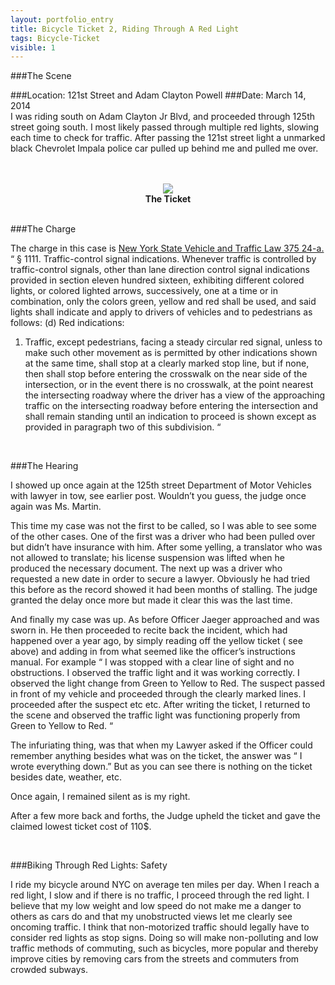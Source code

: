 ```yaml
---
layout: portfolio_entry
title: Bicycle Ticket 2, Riding Through A Red Light
tags: Bicycle-Ticket
visible: 1
---
```


###The Scene

###Location: 121st Street and Adam Clayton Powell
###Date: March 14, 2014
<br>
I was riding south on Adam Clayton Jr Blvd, and proceeded through 125th street going south. I most likely passed through multiple red lights, slowing each time to check for traffic. After passing the 121st street light a unmarked black Chevrolet Impala police car pulled up behind me and pulled me over.

<br>
<br>
<div style="text-align:center"><img src ="../../img/Ticket.png" /> <br> <b>The Ticket</b></div>
<br>

###The Charge
<br>

The charge in this case is [New York State Vehicle and Traffic Law 375 24-a.](http://www.safeny.ny.gov/trde-vt.htm#1111)
“
§ 1111. Traffic-control signal indications. Whenever traffic is controlled by traffic-control signals, other than lane direction control signal indications provided in section eleven hundred sixteen, exhibiting different colored lights, or colored lighted arrows, successively, one at a time or in combination, only the colors green, yellow and red shall be used, and said lights shall indicate and apply to drivers of vehicles and to pedestrians as follows:
(d) Red indications:
1. Traffic, except pedestrians, facing a steady circular red signal, unless to make such other movement as is permitted by other indications shown at the same time, shall stop at a clearly marked stop line, but if none, then shall stop before entering the crosswalk on the near side of the intersection, or in the event there is no crosswalk, at the point nearest the intersecting roadway where the driver has a view of the approaching traffic on the intersecting roadway before entering the intersection and shall remain standing until an indication to proceed is shown except as provided in paragraph two of this subdivision.
“
<br>

###The Hearing
<br>

I showed up once again at the 125th street Department of Motor Vehicles with lawyer in tow, see earlier post. Wouldn’t you guess, the judge once again was Ms. Martin.
<br>

This time my case was not the first to be called, so I was able to see some of the other cases. One of the first was a driver who had been pulled over but didn’t have insurance with him. After some yelling, a translator who was not allowed to translate; his license suspension was lifted when he produced the necessary document. The next up was a driver who requested a new date in order to secure a lawyer. Obviously he had tried this before as the record showed it had been months of stalling. The judge granted the delay once more but made it clear this was the last time.
<br>

And finally my case was up. As before Officer Jaeger approached and was sworn in. He then proceeded to recite back the incident, which had happened over a year ago, by simply reading off the yellow ticket ( see above) and adding in from what seemed like the officer’s instructions manual. For example “ I was stopped with a clear line of sight and no obstructions. I observed the traffic light and it was working correctly. I observed the light change from Green to Yellow to Red. The suspect passed in front of my vehicle and proceeded through the clearly marked lines. I proceeded after the suspect etc etc. After writing the ticket, I returned to the scene and observed the traffic light was functioning properly from Green to Yellow to Red. “
<br>

The infuriating thing, was that when my Lawyer asked if the Officer could remember anything besides what was on the ticket, the answer was “ I wrote everything down.” But as you can see there is nothing on the ticket besides date, weather, etc.
<br>

Once again, I remained silent as is my right.
<br>

After a few more back and forths, the Judge upheld the ticket and gave the claimed lowest ticket cost of 110$.

<br>

###Biking Through Red Lights: Safety
<br>

I ride my bicycle around NYC on average ten miles per day. When I reach a red light, I slow and if there is no traffic, I proceed through the red light. I believe that my low weight and low speed do not make me a danger to others as cars do and that my unobstructed views let me clearly see oncoming traffic. I think that non-motorized traffic should legally have to consider red lights as stop signs. Doing so will make non-polluting and low traffic methods of commuting, such as bicycles, more popular and thereby improve cities by removing cars from the streets and commuters from crowded subways.
